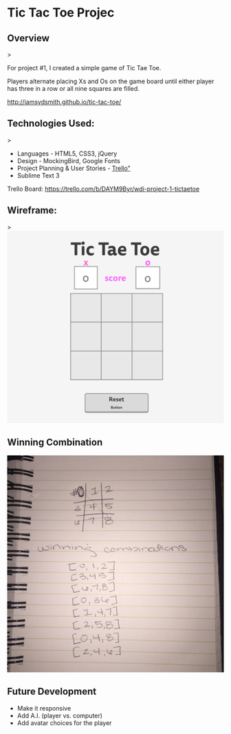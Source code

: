 <h1>Tic Tac Toe Projec</h1>
<h2>Overview</h2>>

For project #1, I created a simple game of Tic Tae Toe.

Players alternate placing Xs and Os on the game board until either player has three in a row or all nine squares are filled.

http://iamsydsmith.github.io/tic-tac-toe/

<h2>Technologies Used:</h2>>

<ul>
<li>Languages - HTML5, CSS3, jQuery</li>
<li>Design - MockingBird, Google Fonts</li>
<li>Project Planning & User Stories - <a href="https://trello.com/b/DAYM9Byr/wdi-project-1-tictaetoe" target="_blank">Trello"</a></li>
<li>Sublime Text 3</li>
</ul>

Trello Board: https://trello.com/b/DAYM9Byr/wdi-project-1-tictaetoe
<h2>Wireframe:</h2>>

<img src="https://github.com/iamsydsmith/tic-tac-toe/blob/gh-pages/Tic_Tae_Toe_-_wireframe.png">

<h2>Winning Combination</h2>

<img src="https://github.com/iamsydsmith/tic-tac-toe/blob/gh-pages/photo.jpg">

<h2>Future Development</h2>

<ul>
<li>Make it responsive</li>
<li>Add A.I. (player vs. computer)</li>
<li>Add avatar choices for the player</li>
</ul>
